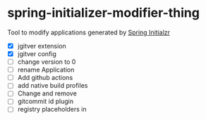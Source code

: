 # spring-initializer-modifier-thing

Tool to modify applications generated by [Spring Initialzr](start.spring.io)

- [X] jgitver extension
- [X] jgitver config
- [ ] change version to 0
- [ ] rename Application
- [ ] Add github actions
- [ ] add native build profiles
- [ ] Change <name> and remove <description>
- [ ] gitcommit id plugin
- [ ] registry placeholders in <properties>